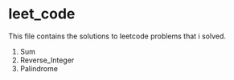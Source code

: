 # leet_code
This file contains the solutions to leetcode problems that i solved.
1. Sum
7. Reverse_Integer
9. Palindrome 

